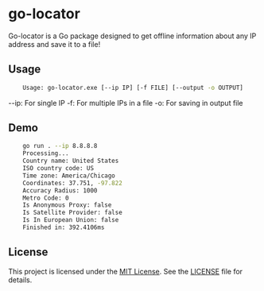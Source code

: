 # go-locator

Go-locator is a Go package designed to get offline information about any IP address and save it to a file!

## Usage

```bash
    Usage: go-locator.exe [--ip IP] [-f FILE] [--output -o OUTPUT]
```

 --ip: For single IP
 -f: For multiple IPs in a file
 -o: For saving in output file

## Demo

```bash
    go run . --ip 8.8.8.8          
    Processing...
    Country name: United States
    ISO country code: US
    Time zone: America/Chicago
    Coordinates: 37.751, -97.822
    Accuracy Radius: 1000
    Metro Code: 0
    Is Anonymous Proxy: false
    Is Satellite Provider: false
    Is In European Union: false
    Finished in: 392.4106ms
```

## License

This project is licensed under the [MIT License](https://github.com/go-nerds/go-locator/blob/main/LICENSE). See the [LICENSE](https://github.com/go-nerds/go-locator/blob/main/LICENSE) file for details.
